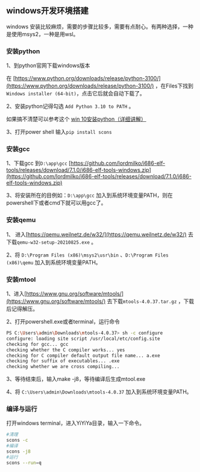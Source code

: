## windows开发环境搭建

windows 安装比较麻烦，需要的步骤比较多，需要有点耐心。有两种选择，一种是使用msys2，一种是用wsl。

### 安装python

1、到python官网下载windows版本 

在 [https://www.python.org/downloads/release/python-3100/](https://www.python.org/downloads/release/python-3100/) ，在Files下找到 `Windows installer (64-bit)`，点击它后就会自动下载了。

2、安装python记得勾选 `Add Python 3.10 to PATH` 。

如果搞不清楚可以参考这个 [win 10安装python（详细讲解）](https://zhuanlan.zhihu.com/p/122435116)

3、打开power shell 输入`pip install scons`


### 安装gcc

1、下载gcc 到`D:\app\gcc` [https://github.com/lordmilko/i686-elf-tools/releases/download/7.1.0/i686-elf-tools-windows.zip](https://github.com/lordmilko/i686-elf-tools/releases/download/7.1.0/i686-elf-tools-windows.zip)

3、将安装所在的目例如：`D:\app\gcc`  加入到系统环境变量PATH，则在powershell下或者cmd下就可以用gcc了。

### 安装qemu

1、 进入[https://qemu.weilnetz.de/w32/](https://qemu.weilnetz.de/w32/) 去下载`qemu-w32-setup-20210825.exe` 。

2、将  `D:\Program Files (x86)\msys2\usr\bin` 、`D:\Program Files (x86)\qemu` 加入到系统环境变量PATH。

### 安装mtool


1、进入[https://www.gnu.org/software/mtools/](https://www.gnu.org/software/mtools/) 去下载`mtools-4.0.37.tar.gz` ，下载后记得解压。

2、打开powershell.exe或者terminal，运行命令

```bash
PS C:\Users\admin\Downloads\mtools-4.0.37> sh -c configure
configure: loading site script /usr/local/etc/config.site
checking for gcc... gcc
checking whether the C compiler works... yes
checking for C compiler default output file name... a.exe
checking for suffix of executables... .exe
checking whether we are cross compiling...
```

3、等待结束后，输入make -j8，等待编译后生成mtool.exe

4、将 `C:\Users\admin\Downloads\mtools-4.0.37` 加入到系统环境变量PATH。

### 编译与运行


打开windows terminal，进入YiYiYa目录，输入一下命令。

```bash
#清理
scons -c
#编译
scons -j8
#运行
scons --run=q
```
